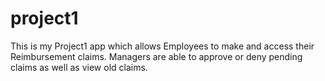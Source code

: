 # project1

This is my Project1 app which allows Employees to make and access their Reimbursement claims.
Managers are able to approve or deny pending claims as well as view old claims.
